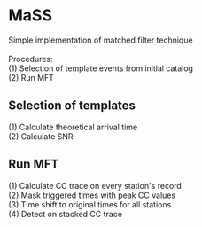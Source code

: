 # MaSS
Simple implementation of matched filter technique  
<br>
Procedures: <br>
(1) Selection of template events from initial catalog <br>
(2) Run MFT <br>

## Selection of templates  
(1) Calculate theoretical arrival time <br>
(2) Calculate SNR <br>


## Run MFT  
(1) Calculate CC trace on every station's record <br>
(2) Mask triggered times with peak CC values <br>
(3) Time shift to original times for all stations <br>
(4) Detect on stacked CC trace
